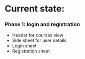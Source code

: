 # Current state:
### Phase 1: login and registration
- Header for courses view
- Side sheet for user details
- Login sheet
- Registration sheet

